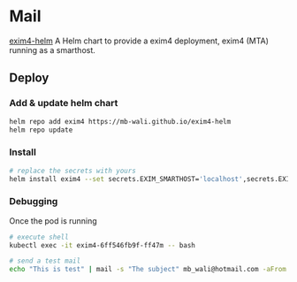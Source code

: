 # Mail

[exim4-helm](https://github.com/mb-wali/exim4-helm)
A Helm chart to provide a exim4 deployment, exim4 (MTA) running as a smarthost.

## Deploy

### Add & update helm chart

```bash
helm repo add exim4 https://mb-wali.github.io/exim4-helm
helm repo update
```

### Install

```bash
# replace the secrets with yours
helm install exim4 --set secrets.EXIM_SMARTHOST='localhost',secrets.EXIM_PASSWORD='passw0rd',secrets.EXIM_ALLOWED_SENDERS='*' exim4/exim4 --namespace mail --create-namespace --wait
```

### Debugging

Once the pod is running

```bash
# execute shell 
kubectl exec -it exim4-6ff546fb9f-ff47m -- bash

# send a test mail
echo "This is test" | mail -s "The subject" mb_wali@hotmail.com -aFrom:sender@myhost.com
```
